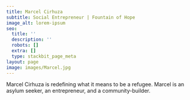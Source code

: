 ```yaml
---
title: Marcel Cirhuza
subtitle: Social Entrepreneur | Fountain of Hope
image_alt: lorem-ipsum
seo:
  title: ''
  description: ''
  robots: []
  extra: []
  type: stackbit_page_meta
layout: page
image: images/Marcel.jpg
---
```

Marcel Cirhuza is redefining what it means to be a refugee. Marcel is an asylum seeker, an entrepreneur, and a community-builder.




